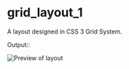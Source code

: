 # grid_layout_1
A layout designed in CSS 3 Grid System.

Output::

![Preview of layout](https://github.com/VaibhaviKhachane/grid_layout_1/preview_grid_layout_1.png?raw=true)
